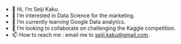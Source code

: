 - 👋 Hi, I’m Seiji Kaku.
- 👀 I’m interested in Data Science for the marketing.
- 🌱 I’m currently learning Google Data analytics.
- 💞️ I’m looking to collaborate on challenging the Kaggle competition.
- 📫 How to reach me : email me to seiji.kaku@gmail.com.

<!---
kakuseiji/kakuseiji is a ✨ special ✨ repository because its `README.md` (this file) appears on your GitHub profile.
You can click the Preview link to take a look at your changes.
--->
